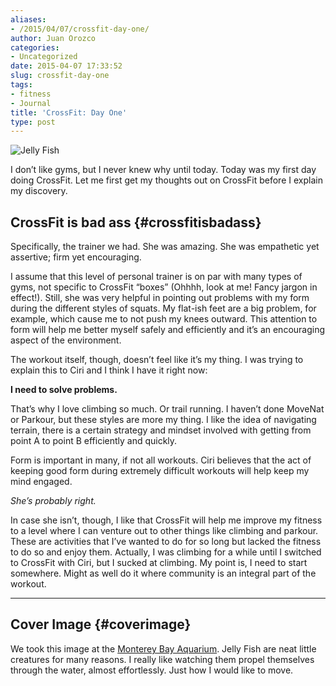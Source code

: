 ```yaml
---
aliases:
- /2015/04/07/crossfit-day-one/
author: Juan Orozco
categories:
- Uncategorized
date: 2015-04-07 17:33:52
slug: crossfit-day-one
tags:
- fitness
- Journal
title: 'CrossFit: Day One'
type: post
---
```


<img src="https://i0.wp.com/res.cloudinary.com/depnutmkm/image/upload/c_scale,w_800/v1428373890/P1010080_jr56rq.jpg?w=580" alt="Jelly Fish" data-recalc-dims="1" />

I don’t like gyms, but I never knew why until today. Today was my first day doing CrossFit. Let me first get my thoughts out on CrossFit before I explain my discovery.

## CrossFit is bad ass {#crossfitisbadass}

Specifically, the trainer we had. She was amazing. She was empathetic yet assertive; firm yet encouraging.

I assume that this level of personal trainer is on par with many types of gyms, not specific to CrossFit “boxes” (Ohhhh, look at me! Fancy jargon in effect!). Still, she was very helpful in pointing out problems with my form during the different styles of squats. My flat-ish feet are a big problem, for example, which cause me to not push my knees outward. This attention to form will help me better myself safely and efficiently and it’s an encouraging aspect of the environment.

The workout itself, though, doesn’t feel like it’s my thing. I was trying to explain this to Ciri and I think I have it right now:

**I need to solve problems.**

That’s why I love climbing so much. Or trail running. I haven’t done MoveNat or Parkour, but these styles are more my thing. I like the idea of navigating terrain, there is a certain strategy and mindset involved with getting from point A to point B efficiently and quickly.

Form is important in many, if not all workouts. Ciri believes that the act of keeping good form during extremely difficult workouts will help keep my mind engaged.

_She’s probably right._

In case she isn’t, though, I like that CrossFit will help me improve my fitness to a level where I can venture out to other things like climbing and parkour. These are activities that I’ve wanted to do for so long but lacked the fitness to do so and enjoy them. Actually, I was climbing for a while until I switched to CrossFit with Ciri, but I sucked at climbing. My point is, I need to start somewhere. Might as well do it where community is an integral part of the workout.

---

## Cover Image {#coverimage}

We took this image at the [Monterey Bay Aquarium][1]. Jelly Fish are neat little creatures for many reasons. I really like watching them propel themselves through the water, almost effortlessly. Just how I would like to move.

[1]: http://www.montereybayaquarium.org/